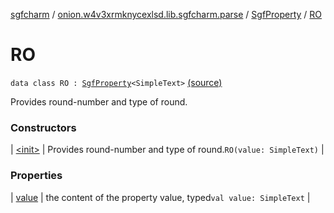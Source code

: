 [sgfcharm](../../../index.md) / [onion.w4v3xrmknycexlsd.lib.sgfcharm.parse](../../index.md) / [SgfProperty](../index.md) / [RO](./index.md)

# RO

`data class RO : `[`SgfProperty`](../index.md)`<SimpleText>` [(source)](https://github.com/w4v3/sgfcharm/tree/master/sgfcharm/src/main/java/onion/w4v3xrmknycexlsd/lib/sgfcharm/parse/SgfTree.kt#L226)

Provides round-number and type of round.

### Constructors

| [&lt;init&gt;](-init-.md) | Provides round-number and type of round.`RO(value: SimpleText)` |

### Properties

| [value](value.md) | the content of the property value, typed`val value: SimpleText` |

